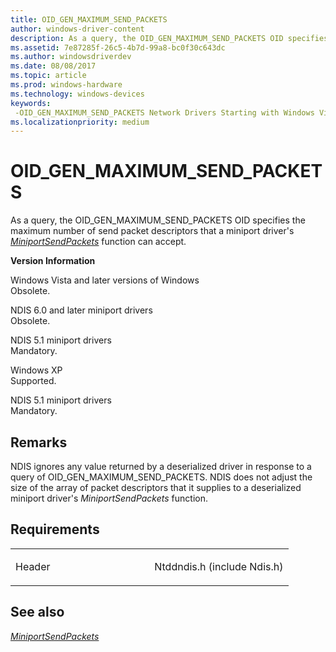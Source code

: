 ```yaml
---
title: OID_GEN_MAXIMUM_SEND_PACKETS
author: windows-driver-content
description: As a query, the OID_GEN_MAXIMUM_SEND_PACKETS OID specifies the maximum number of send packet descriptors that a miniport driver's MiniportSendPackets function can accept.
ms.assetid: 7e87285f-26c5-4b7d-99a8-bc0f30c643dc
ms.author: windowsdriverdev
ms.date: 08/08/2017
ms.topic: article
ms.prod: windows-hardware
ms.technology: windows-devices
keywords: 
 -OID_GEN_MAXIMUM_SEND_PACKETS Network Drivers Starting with Windows Vista
ms.localizationpriority: medium
---
```


# OID\_GEN\_MAXIMUM\_SEND\_PACKETS


As a query, the OID\_GEN\_MAXIMUM\_SEND\_PACKETS OID specifies the maximum number of send packet descriptors that a miniport driver's [*MiniportSendPackets*](https://msdn.microsoft.com/library/windows/hardware/ff550524) function can accept.

**Version Information**

<a href="" id="windows-vista-and-later-versions-of-windows"></a>Windows Vista and later versions of Windows  
Obsolete.

<a href="" id="ndis-6-0-and-later-miniport-drivers"></a>NDIS 6.0 and later miniport drivers  
Obsolete.

<a href="" id="ndis-5-1-miniport-drivers"></a>NDIS 5.1 miniport drivers  
Mandatory.

<a href="" id="windows-xp"></a>Windows XP  
Supported.

<a href="" id="ndis-5-1-miniport-drivers"></a>NDIS 5.1 miniport drivers  
Mandatory.

Remarks
-------

NDIS ignores any value returned by a deserialized driver in response to a query of OID\_GEN\_MAXIMUM\_SEND\_PACKETS. NDIS does not adjust the size of the array of packet descriptors that it supplies to a deserialized miniport driver's *MiniportSendPackets* function.

Requirements
------------

<table>
<colgroup>
<col width="50%" />
<col width="50%" />
</colgroup>
<tbody>
<tr class="odd">
<td><p>Header</p></td>
<td>Ntddndis.h (include Ndis.h)</td>
</tr>
</tbody>
</table>

## See also


[*MiniportSendPackets*](https://msdn.microsoft.com/library/windows/hardware/ff550524)

 

 




